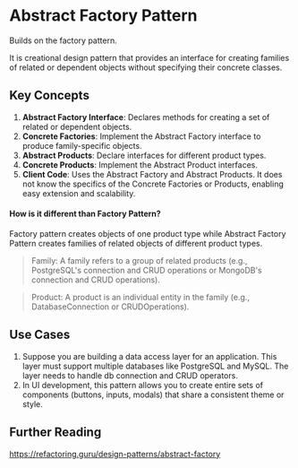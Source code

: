 # Abstract Factory Pattern

Builds on the factory pattern.

It is creational design pattern that provides an interface for creating families
of related or dependent objects without specifying their concrete classes.

## Key Concepts

1. **Abstract Factory Interface**: Declares methods for creating a set of
   related or dependent objects.
2. **Concrete Factories**: Implement the Abstract Factory interface to produce
   family-specific objects.
3. **Abstract Products**: Declare interfaces for different product types.
4. **Concrete Products**: Implement the Abstract Product interfaces.
5. **Client Code**: Uses the Abstract Factory and Abstract Products. It does not
   know the specifics of the Concrete Factories or Products, enabling easy
   extension and scalability.

#### How is it different than Factory Pattern?

Factory pattern creates objects of one product type while Abstract Factory
Pattern creates families of related objects of different product types.

> Family: A family refers to a group of related products (e.g., PostgreSQL's
> connection and CRUD operations or MongoDB's connection and CRUD operations).

> Product: A product is an individual entity in the family (e.g.,
> DatabaseConnection or CRUDOperations).

## Use Cases

1. Suppose you are building a data access layer for an application. This layer must
   support multiple databases like PostgreSQL and MySQL. The layer needs to handle
   db connection and CRUD operators.
2. In UI development, this pattern allows you to create entire sets of components (buttons, inputs, modals) that share a consistent theme or style.

## Further Reading

https://refactoring.guru/design-patterns/abstract-factory
